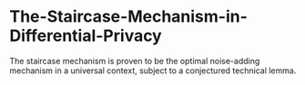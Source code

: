 # The-Staircase-Mechanism-in-Differential-Privacy
The staircase mechanism is proven to be the  optimal noise-adding mechanism in a universal context, subject to a conjectured technical  lemma.
